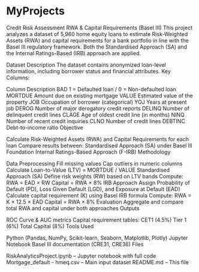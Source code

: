 # MyProjects
Credit Risk Assessment
RWA & Capital Requirements (Basel III) This project analyzes a dataset of 5,960 home equity loans to estimate Risk-Weighted Assets (RWA) and capital requirements for a bank portfolio in line with the Basel III regulatory framework. Both the Standardised Approach (SA) and the Internal Ratings-Based (IRB) approach are applied.

Dataset Description The dataset contains anonymized loan-level information, including borrower status and financial attributes. Key Columns:

Column	Description
BAD	1 = Defaulted loan / 0 = Non-defaulted loan
MORTDUE	Amount due on existing mortgage
VALUE	Estimated value of the property
JOB	Occupation of borrower (categorical)
YOJ	Years at present job
DEROG	Number of major derogatory credit reports
DELINQ	Number of delinquent credit lines
CLAGE	Age of oldest credit line (in months)
NINQ	Number of recent credit inquiries
CLNO	Number of credit lines
DEBTINC	Debt-to-income ratio
Objective

Calculate Risk-Weighted Assets (RWA) and Capital Requirements for each loan
Compare results between:
Standardised Approach (SA) under Basel III
Foundation Internal Ratings-Based Approach (F-IRB)
Methodology

Data Preprocessing
Fill missing values
Cap outliers in numeric columns
Calculate Loan-to-Value (LTV) = MORTDUE / VALUE
Standardised Approach (SA)
Define risk weights (RW) based on LTV bands
Compute:
RWA = EAD × RW
Capital = RWA × 8%
IRB Approach
Assign Probability of Default (PD), Loss Given Default (LGD), and Exposure at Default (EAD)
Calculate capital requirement (K) using Basel IRB formula
Compute:
RWA = K × 12.5 × EAD
Capital = RWA × 8%
Evaluation
Aggregate and compare total RWA and capital under both approaches
Outputs

ROC Curve & AUC metrics
Capital requirement tables:
CET1 (4.5%)
Tier 1 (6%)
Total Capital (8%)
Tools Used

Python (Pandas, NumPy, Scikit-learn, Seaborn, Matplotlib, Plotly)
Jupyter Notebook
Basel III documentation (CRE31, CRE36)
Files

RiskAnalyticsProject.ipynb – Jupyter notebook with full code
Mortgage_default - hmeq.csv – Main input dataset
README.md – This file
